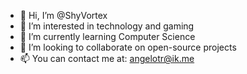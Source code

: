 - 👋 Hi, I’m @ShyVortex
- 👀 I’m interested in technology and gaming
- 🌱 I’m currently learning Computer Science
- 💞️ I’m looking to collaborate on open-source projects
- 📫 You can contact me at: angelotr@ik.me

<!---
ShyVortex/ShyVortex is a ✨ special ✨ repository because its `README.md` (this file) appears on your GitHub profile.
You can click the Preview link to take a look at your changes.
--->
